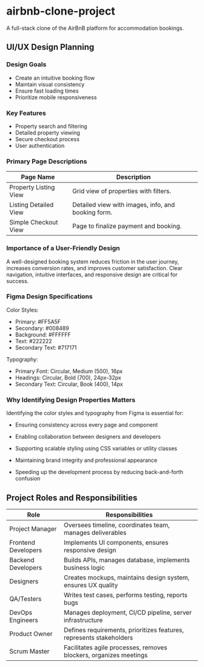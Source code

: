 # airbnb-clone-project
A full-stack clone of the AirBnB platform for accommodation bookings.
## UI/UX Design Planning

### Design Goals
- Create an intuitive booking flow
- Maintain visual consistency
- Ensure fast loading times
- Prioritize mobile responsiveness

### Key Features
- Property search and filtering
- Detailed property viewing
- Secure checkout process
- User authentication

### Primary Page Descriptions

| Page Name               | Description                                                                 |
|-------------------------|------------------------------------------------------------------------------|
| Property Listing View   | Grid view of properties with filters.                                       |
| Listing Detailed View   | Detailed view with images, info, and booking form.                          |
| Simple Checkout View    | Page to finalize payment and booking.                                       |

### Importance of a User-Friendly Design

A well-designed booking system reduces friction in the user journey, increases conversion rates, and improves customer satisfaction. Clear navigation, intuitive interfaces, and responsive design are critical for success.
  
### Figma Design Specifications

 Color Styles:

- Primary: #FF5A5F
- Secondary: #008489
- Background: #FFFFFF
- Text: #222222
- Secondary Text: #717171

 Typography:

- Primary Font: Circular, Medium (500), 16px
- Headings: Circular, Bold (700), 24px-32px
- Secondary Text: Circular, Book (400), 14px

### Why Identifying Design Properties Matters

Identifying the color styles and typography from Figma is essential for:

- Ensuring consistency across every page and component

- Enabling collaboration between designers and developers

- Supporting scalable styling using CSS variables or utility classes

- Maintaining brand integrity and professional appearance

- Speeding up the development process by reducing back-and-forth confusion

 ## Project Roles and Responsibilities
|Role                     |	Responsibilities                                                             |
|-------------------------|------------------------------------------------------------------------------|
|Project Manager	        | Oversees timeline, coordinates team, manages deliverables                    |
|Frontend Developers	    | Implements UI components, ensures responsive design                          |
|Backend Developers	      | Builds APIs, manages database, implements business logic                     |
|Designers	              | Creates mockups, maintains design system, ensures UX quality                 |
|QA/Testers              	| Writes test cases, performs testing, reports bugs                            |
|DevOps Engineers	        | Manages deployment, CI/CD pipeline, server infrastructure                    |
|Product Owner	          | Defines requirements, prioritizes features, represents stakeholders          |
|Scrum Master	            | Facilitates agile processes, removes blockers, organizes meetings            |

